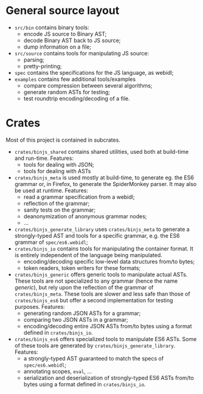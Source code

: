 # General source layout

- `src/bin` contains binary tools:
  - encode JS source to Binary AST;
  - decode Binary AST back to JS source;
  - dump information on a file;
- `src/source` contains tools for manipulating JS source:
  - parsing;
  - pretty-printing;
- `spec` contains the specifications for the JS language, as webidl;
- `examples` contains few additional tools/examples
  - compare compression between several algorithms;
  - generate random ASTs for testing;
  - test roundtrip encoding/decoding of a file.

# Crates

Most of this project is contained in subcrates.

- `crates/binjs_shared` contains shared utilities, used both at build-time and run-time. Features:
  - tools for dealing with JSON;
  - tools for dealing with ASTs
- `crates/binjs_meta` is used mostly at build-time, to generate eg. the ES6 grammar or,
  in Firefox, to generate the SpiderMonkey parser. It may also be used at runtime.
  Features:
  - read a grammar specification from a webidl;
  - reflection of the grammar;
  - sanity tests on the grammar;
  - deanonymization of anonymous grammar nodes;
  - ...
- `crates/binjs_generate_library` uses `crates/binjs_meta` to generate a strongly-typed
  AST and tools for a specific grammar, e.g. the ES6 grammar of `spec/es6.webidl`;
- `crates/binjs_io` contains tools for manipulating the container format. It is entirely
  independent of the language being manipulated.
  - encoding/decoding specific low-level data structures from/to bytes;
  - token readers, token writers for these formats;
- `crates/binjs_generic` offers generic tools to manipulate actual ASTs.
  These tools are not specialized to any grammar (hence the name *generic*),
  but rely upon the reflection of the grammar of `crates/binjs_meta`. These
  tools are slower and less safe than those of `crates/binjs_es6` but offer
  a second implementation for testing purposes. Features:
  - generating random JSON ASTs for a grammar;
  - comparing two JSON ASTs in a grammar;
  - encoding/decoding entire JSON ASTs from/to bytes using a format defined in `crates/binjs_io`.
- `crates/binjs_es6` offers specialized tools to manipulate ES6 ASTs. Some of these
  tools are generated by `crates/binjs_generate_library`. Features:
  - a strongly-typed AST guaranteed to match the specs of `spec/es6.webidl`;
  - annotating scopes, `eval`, ...
  - serialization and deserialization of strongly-typed ES6 ASTs from/to bytes using a format defined in `crates/binjs_io`.
